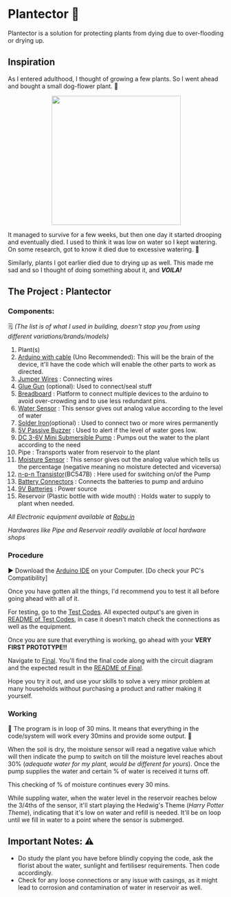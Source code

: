 # Plantector 🌱

Plantector is a solution for protecting plants from dying due to over-flooding or drying up. 

## Inspiration

As I entered adulthood, I thought of growing a few plants. So I went ahead and bought a small dog-flower plant. 🌸
<p align="center">
<img src="https://user-images.githubusercontent.com/69965983/132068900-3d80042c-17e9-455b-8e73-0221a1fcdbda.jpeg" height="300" width="300"/> 
</p>
It managed to survive for a few weeks, but then one day it started drooping and eventually died. I used to think it was low on water so I kept watering. On some research, got to know it died due to excessive watering. 🥀

Similarly, plants I got earlier died due to drying up as well. This made me sad and so I thought of doing something about it, and _**VOILA!**_ 

## The Project : Plantector 

### **Components:** 
🗒️
_(The list is of what I used in building, doesn't stop you from using different variations/brands/models)_

1. Plant(s)
2. [Arduino with cable](https://robu.in/product/arduino-uno-r3/) (Uno Recommended): This will be the brain of the device, it'll have the code which will enable the other parts to  work as directed.
3. [Jumper Wires](https://robu.in/product/20-cm-40-pin-dupont-male-male-male-female-female-female-cable-combo/) : Connecting wires
4. [Glue Gun](https://robu.in/product/standard-temperature-corded-150-mm-40-watt-hot-melt-glue-gun-11mm-x150mm/) (optional): Used to connect/seal stuff
5. [Breadboard](https://robu.in/product/transparent-400-points-solderless-breadboard/) : Platform to connect multiple devices to the arduino to avoid over-crowding and to use less redundant pins.
6. [Water Sensor](https://robu.in/product/grove-water-sensor/) : This sensor gives out analog value according to the level of water
7. [Solder Iron](https://robu.in/product/soldering-iron-kit-3-in-1/)(optional) : Used to connect two or more wires permanently 
8. [5V Passive Buzzer](https://robu.in/product/5v-passive-buzzer/) : Used to alert if the level of water goes low.
9. [DC 3-6V Mini Submersible Pump](https://robu.in/product/dc-3-6-v-mini-micro-submersible-water-pump/) : Pumps out the water to the plant according to the need
10. Pipe : Transports water from reservoir to the plant
11. [Moisture Sensor](https://robu.in/product/soil-moisture-meter-soil-humidity-sensor-water-sensor-soil-hygrometer-ardunio/) : This sensor gives out the analog value which tells us the percentage (negative meaning no moisture detected and viceversa)
12. [n-p-n Transistor](https://robu.in/product/bc547-npn-transistor-pack-of-20/)(BC547B) : Here used for switching on/of the Pump
13. [Battery Connectors](https://robu.in/product/9v-battery-snap-connector-dc-jackbattery-connector-cap/) : Connects the batteries to pump and arduino 
14. [9V Batteries](https://robu.in/product/9v-original-hw-high-quality-battery-5pcs/) : Power source
15. Reservoir (Plastic bottle with wide mouth) : Holds water to supply to plant when needed.
 
_All Electronic equipment available at [Robu.in](https://robu.in/)_

_Hardwares like Pipe and Reservoir readily available at local hardware shops_ 


### **Procedure** 
▶️
Download the [Arduino IDE](https://www.arduino.cc/en/software/) on your Computer. [Do check your PC's Compatibility]

Once you have gotten all the things, I'd recommend you to test it all before going ahead with all of it.

For testing, go to the [Test Codes](https://github.com/Achyut-Saxena/Plantector/tree/main/Codes/Test%20Codes). All expected output's are given in [README of Test Codes](https://github.com/Achyut-Saxena/Plantector/blob/main/Codes/Test%20Codes/README.md), in case it doesn't match check the connections as well as the equipment.

Once you are sure that everything is working, go ahead with your **VERY FIRST PROTOTYPE!!**

Navigate to [Final](https://github.com/Achyut-Saxena/Plantector/tree/main/Codes/Final). You'll find the final code along with the circuit diagram and the expected result in the [README of Final](https://github.com/Achyut-Saxena/Plantector/blob/main/Codes/Final/README.md).

Hope you try it out, and use your skills to solve a very minor problem at many households without purchasing a product and rather making it yourself.

### **Working** 
👷
The program is in loop of 30 mins. It means that everything in the code/system will work every 30mins and provide some output. 🔁

When the soil is dry, the moisture sensor will read a negative value which will then indicate the pump to switch on till the moisture level reaches about 30% (_adequate water for my plant, would be different for yours_). Once the pump supplies the water and certain % of water is received it turns off. 

This checking of % of moisture continues every 30 mins.

While suppling water, when the water level in the reservoir reaches below the 3/4ths of the sensor, it'll start playing the Hedwig's Theme (_Harry Potter Theme_), indicating that it's low on water and refill is needed. It'll be on loop until we fill in water to a point where the sensor is submerged.

## Important Notes: ⚠️

- Do study the plant you have before blindly copying the code, ask the florist about the water, sunlight and fertilisesr requirements. Then code accordingly.
- Check for any loose connections or any issue with casings, as it might lead to corrosion and contamination of water in reservoir as well.



